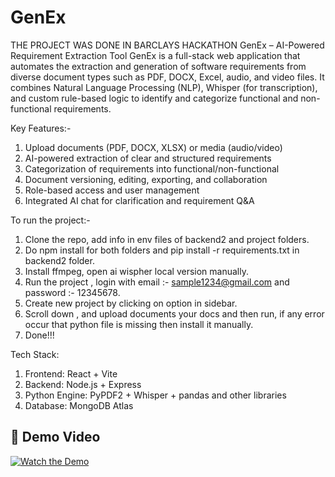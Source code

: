 

# GenEx
THE PROJECT WAS DONE IN BARCLAYS HACKATHON
GenEx – AI-Powered Requirement Extraction Tool
GenEx is a full-stack web application that automates the extraction and generation of software requirements from diverse document types such as PDF, DOCX, Excel, audio, and video files.
It combines Natural Language Processing (NLP), Whisper (for transcription), and custom rule-based logic to identify and categorize functional and non-functional requirements.

Key Features:-
1. Upload documents (PDF, DOCX, XLSX) or media (audio/video)
2. AI-powered extraction of clear and structured requirements
3. Categorization of requirements into functional/non-functional
4. Document versioning, editing, exporting, and collaboration
5. Role-based access and user management
6. Integrated AI chat for clarification and requirement Q&A

To run the project:-
1. Clone the repo, add info in env files of backend2 and project folders.
2. Do npm install for both folders and pip install -r requirements.txt in backend2 folder.
3. Install ffmpeg, open ai wispher local version manually.
4. Run the project , login with email :- sample1234@gmail.com and password :- 12345678.
5. Create new project by clicking on option in sidebar.
6. Scroll down , and upload documents your docs and then run, if any error occur that python file is missing then install it manually.
7. Done!!!

Tech Stack:
1. Frontend: React + Vite
2. Backend: Node.js + Express
3. Python Engine: PyPDF2 + Whisper + pandas and other libraries
4. Database: MongoDB Atlas

## 🎥 Demo Video

[![Watch the Demo](https://img.youtube.com/vi/-HBrsUHaIdY/0.jpg)](https://youtu.be/-HBrsUHaIdY)

